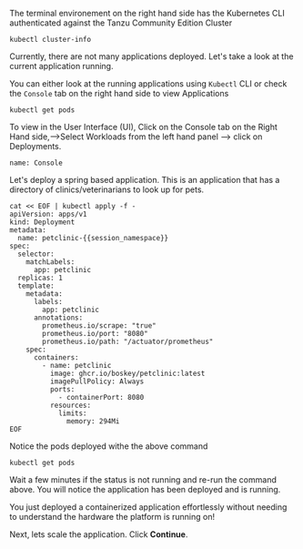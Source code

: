The terminal environement on the right hand side has the Kubernetes CLI authenticated against the Tanzu Community Edition Cluster

```execute
kubectl cluster-info
```

Currently, there are not many applications deployed. Let's take a look at the current application running.

You can either look at the running applications using `Kubectl` CLI or check the `Console` tab on the right hand side to view Applications

```execute
kubectl get pods
```

To view in the User Interface (UI), Click on the Console tab  on the Right Hand side,-->Select  Workloads from the left hand panel --> click on Deployments.

```dashboard:open-dashboard
name: Console
```

Let's deploy a spring based application. This is an application that has a directory of clinics/veterinarians to look up for pets.

```execute
cat << EOF | kubectl apply -f -
apiVersion: apps/v1
kind: Deployment
metadata:
  name: petclinic-{{session_namespace}}
spec:
  selector:
    matchLabels:
      app: petclinic
  replicas: 1
  template:
    metadata:
      labels:
        app: petclinic
      annotations:
        prometheus.io/scrape: "true"
        prometheus.io/port: "8080"
        prometheus.io/path: "/actuator/prometheus"
    spec:
      containers:
        - name: petclinic
          image: ghcr.io/boskey/petclinic:latest
          imagePullPolicy: Always
          ports:
            - containerPort: 8080
          resources:
            limits:
              memory: 294Mi
EOF
```

Notice the pods deployed withe the above command

```execute
kubectl get pods
```

Wait a few minutes if the status is not running and re-run the command above. You will notice the application has been deployed and is running.

You just deployed a containerized application effortlessly without needing to understand the hardware the platform is running on!

Next, lets scale the application. Click **Continue**. 
